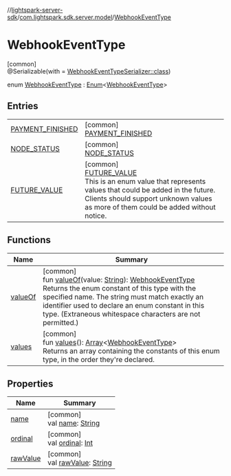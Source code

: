 //[lightspark-server-sdk](../../../index.md)/[com.lightspark.sdk.server.model](../index.md)/[WebhookEventType](index.md)

# WebhookEventType

[common]\
@Serializable(with = [WebhookEventTypeSerializer::class](../-webhook-event-type-serializer/index.md))

enum [WebhookEventType](index.md) : [Enum](https://kotlinlang.org/api/latest/jvm/stdlib/kotlin/-enum/index.html)&lt;[WebhookEventType](index.md)&gt;

## Entries

| | |
|---|---|
| [PAYMENT_FINISHED](-p-a-y-m-e-n-t_-f-i-n-i-s-h-e-d/index.md) | [common]<br>[PAYMENT_FINISHED](-p-a-y-m-e-n-t_-f-i-n-i-s-h-e-d/index.md) |
| [NODE_STATUS](-n-o-d-e_-s-t-a-t-u-s/index.md) | [common]<br>[NODE_STATUS](-n-o-d-e_-s-t-a-t-u-s/index.md) |
| [FUTURE_VALUE](-f-u-t-u-r-e_-v-a-l-u-e/index.md) | [common]<br>[FUTURE_VALUE](-f-u-t-u-r-e_-v-a-l-u-e/index.md)<br>This is an enum value that represents values that could be added in the future. Clients should support unknown values as more of them could be added without notice. |

## Functions

| Name | Summary |
|---|---|
| [valueOf](value-of.md) | [common]<br>fun [valueOf](value-of.md)(value: [String](https://kotlinlang.org/api/latest/jvm/stdlib/kotlin/-string/index.html)): [WebhookEventType](index.md)<br>Returns the enum constant of this type with the specified name. The string must match exactly an identifier used to declare an enum constant in this type. (Extraneous whitespace characters are not permitted.) |
| [values](values.md) | [common]<br>fun [values](values.md)(): [Array](https://kotlinlang.org/api/latest/jvm/stdlib/kotlin/-array/index.html)&lt;[WebhookEventType](index.md)&gt;<br>Returns an array containing the constants of this enum type, in the order they're declared. |

## Properties

| Name | Summary |
|---|---|
| [name](../-withdrawal-request-status/-f-u-t-u-r-e_-v-a-l-u-e/index.md#-372974862%2FProperties%2F-1086033721) | [common]<br>val [name](../-withdrawal-request-status/-f-u-t-u-r-e_-v-a-l-u-e/index.md#-372974862%2FProperties%2F-1086033721): [String](https://kotlinlang.org/api/latest/jvm/stdlib/kotlin/-string/index.html) |
| [ordinal](../-withdrawal-request-status/-f-u-t-u-r-e_-v-a-l-u-e/index.md#-739389684%2FProperties%2F-1086033721) | [common]<br>val [ordinal](../-withdrawal-request-status/-f-u-t-u-r-e_-v-a-l-u-e/index.md#-739389684%2FProperties%2F-1086033721): [Int](https://kotlinlang.org/api/latest/jvm/stdlib/kotlin/-int/index.html) |
| [rawValue](raw-value.md) | [common]<br>val [rawValue](raw-value.md): [String](https://kotlinlang.org/api/latest/jvm/stdlib/kotlin/-string/index.html) |
